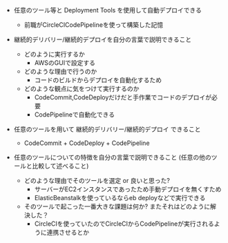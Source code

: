 - 任意のツール等と Deployment Tools を使用して自動デプロイできる
  - 前職がCircleCICodePipelineを使って構築した記憶

- 継続的デリバリー/継続的デプロイを自分の言葉で説明できること
  - どのように実行するか
    - AWSのGUIで設定する
  - どのような理由で行うのか
    - コードのビルドからデプロイを自動化するため
  - どのような観点に気をつけて実行するのか
    - CodeCommit,CodeDeployだけだと手作業でコードのデプロイが必要
    - CodePipelineで自動化できる

- 任意のツールを用いて 継続的デリバリー/継続的デプロイ できること
  - CodeCommit + CodeDeploy + CodePipeline

- 任意のツールについての特徴を自分の言葉で説明できること (任意の他のツールと比較して述べること)
  - どのような理由でそのツールを選定 or 良いと思った?
    - サーバーがEC2インスタンスであったため手動デプロイを無くすため
    - ElasticBeanstalkを使っているならeb deployなどで実行できる
  - そのツールで起こった一番大きな課題は何か? またそれはどのように解決した？
    - CircleCIを使っていたのでCircleCIからCodePipelineが実行されるように連携させるとか
